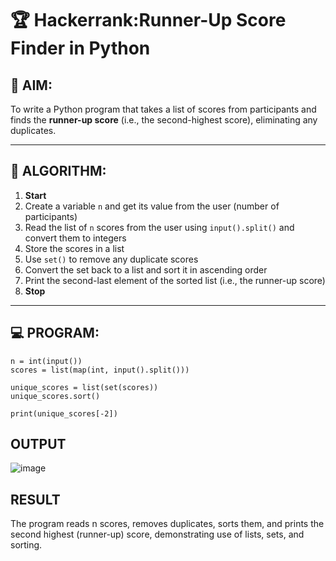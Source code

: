 # 🏆 Hackerrank:Runner-Up Score Finder in Python

## 🎯 AIM:
To write a Python program that takes a list of scores from participants and finds the **runner-up score** (i.e., the second-highest score), eliminating any duplicates.

---

## 🧠 ALGORITHM:

1. **Start**
2. Create a variable `n` and get its value from the user (number of participants)
3. Read the list of `n` scores from the user using `input().split()` and convert them to integers
4. Store the scores in a list
5. Use `set()` to remove any duplicate scores
6. Convert the set back to a list and sort it in ascending order
7. Print the second-last element of the sorted list (i.e., the runner-up score)
8. **Stop**

---

## 💻 PROGRAM:
```
n = int(input())
scores = list(map(int, input().split()))

unique_scores = list(set(scores))
unique_scores.sort()

print(unique_scores[-2])
```

## OUTPUT
![image](https://github.com/user-attachments/assets/41687d44-2504-4da4-802c-684f42fcd5f6)


## RESULT
The program reads n scores, removes duplicates, sorts them, and prints the second highest (runner-up) score, demonstrating use of lists, sets, and sorting.
